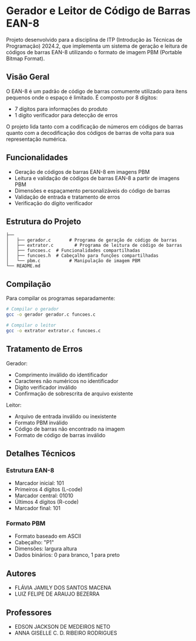 # Gerador e Leitor de Código de Barras EAN-8

Projeto desenvolvido para a disciplina de ITP (Introdução às Técnicas de Programação) 2024.2, que implementa um sistema de geração e leitura de códigos de barras EAN-8 utilizando o formato de imagem PBM (Portable Bitmap Format).

## Visão Geral

O EAN-8 é um padrão de código de barras comumente utilizado para itens pequenos onde o espaço é limitado. É composto por 8 dígitos:
- 7 dígitos para informações do produto
- 1 dígito verificador para detecção de erros

O projeto lida tanto com a codificação de números em códigos de barras quanto com a decodificação dos códigos de barras de volta para sua representação numérica.

## Funcionalidades

- Geração de códigos de barras EAN-8 em imagens PBM
- Leitura e validação de códigos de barras EAN-8 a partir de imagens PBM
- Dimensões e espaçamento personalizáveis do código de barras
- Validação de entrada e tratamento de erros
- Verificação do dígito verificador

## Estrutura do Projeto

```
├── 
│   ├── gerador.c       # Programa de geração de código de barras
│   ├── extrator.c        # Programa de leitura de código de barras
│   ├── funcoes.c  # Funcionalidades compartilhadas
│   ├── funcoes.h  # Cabeçalho para funções compartilhadas
│   └── pbm.c           # Manipulação de imagem PBM
└── README.md
```

## Compilação

Para compilar os programas separadamente:

```bash
# Compilar o gerador
gcc -o gerador gerador.c funcoes.c

# Compilar o leitor
gcc -o extrator extrator.c funcoes.c
```

## Tratamento de Erros

Gerador:
- Comprimento inválido do identificador
- Caracteres não numéricos no identificador
- Dígito verificador inválido
- Confirmação de sobrescrita de arquivo existente

Leitor:
- Arquivo de entrada inválido ou inexistente
- Formato PBM inválido
- Código de barras não encontrado na imagem
- Formato de código de barras inválido

## Detalhes Técnicos

### Estrutura EAN-8
- Marcador inicial: 101
- Primeiros 4 dígitos (L-code)
- Marcador central: 01010
- Últimos 4 dígitos (R-code)
- Marcador final: 101

### Formato PBM
- Formato baseado em ASCII
- Cabeçalho: "P1"
- Dimensões: largura altura
- Dados binários: 0 para branco, 1 para preto


## Autores

- FLÁVIA JAMILY DOS SANTOS MACENA
- LUIZ FELIPE DE ARAUJO BEZERRA

## Professores

- EDSON JACKSON DE MEDEIROS NETO
- ANNA GISELLE C. D. RIBEIRO RODRIGUES
